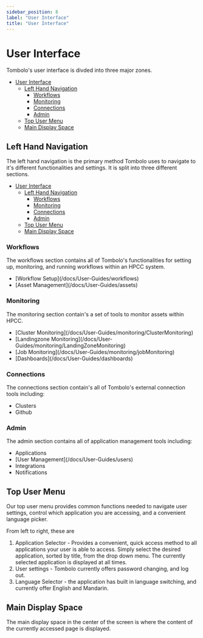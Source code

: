 ```yaml
---
sidebar_position: 8
label: "User Interface"
title: "User Interface"
---
```


# User Interface

Tombolo's user interface is divded into three major zones.

- [User Interface](#user-interface)
  - [Left Hand Navigation](#left-hand-navigation)
    - [Workflows](#workflows)
    - [Monitoring](#monitoring)
    - [Connections](#connections)
    - [Admin](#admin)
  - [Top User Menu](#top-user-menu)
  - [Main Display Space](#main-display-space)

## Left Hand Navigation

The left hand navigation is the primary method Tombolo uses to navigate to it's different functionalities and settings. It is split into three different sections.

- [User Interface](#user-interface)
  - [Left Hand Navigation](#left-hand-navigation)
    - [Workflows](#workflows)
    - [Monitoring](#monitoring)
    - [Connections](#connections)
    - [Admin](#admin)
  - [Top User Menu](#top-user-menu)
  - [Main Display Space](#main-display-space)

### Workflows

The workflows section contains all of Tombolo's functionalities for setting up, monitoring, and running workflows within an HPCC system.

<ul>
    <li>[Workflow Setup](/docs/User-Guides/workflows)</li>
    <li>[Asset Management](/docs/User-Guides/assets)</li>

</ul>

### Monitoring

The monitoring section contain's a set of tools to monitor assets within HPCC.

<ul>
    <li>[Cluster Monitoring](/docs/User-Guides/monitoring/ClusterMonitoring)</li>
    <li>[Landingzone Monitoring](/docs/User-Guides/monitoring/LandingZoneMonitoring)</li>
    <li>[Job Monitoring](/docs/User-Guides/monitoring/jobMonitoring)</li>
    <li>[Dashboards](/docs/User-Guides/dashboards)</li>

</ul>

### Connections

The connections section contain's all of Tombolo's external connection tools including:

<ul>
<li>Clusters</li>
<li>Github</li>
</ul>

### Admin

The admin section contains all of application management tools including:

<ul>
<li>Applications</li>
<li>[User Management](/docs/User-Guides/users)</li>
<li>Integrations</li>
<li>Notifications</li>
</ul>

## Top User Menu

Our top user menu provides common functions needed to navigate user settings, control which application you are accessing, and a convenient language picker.

From left to right, these are

1. Application Selector - Provides a convenient, quick access method to all applications your user is able to access. Simply select the desired application, sorted by title, from the drop down menu. The currently selected application is displayed at all times.
2. User settings - Tombolo currently offers password changing, and log out.
3. Language Selector - the application has built in language switching, and currently offer English and Mandarin.

## Main Display Space

The main display space in the center of the screen is where the content of the currently accessed page is displayed.
